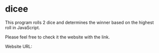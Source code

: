 # dicee
This program rolls 2 dice and determines the winner based on the highest roll in JavaScript.

Please feel free to check it the website with the link.

Website URL: 
